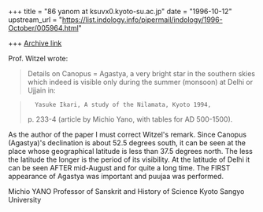 +++
title = "86 yanom at ksuvx0.kyoto-su.ac.jp"
date = "1996-10-12"
upstream_url = "https://list.indology.info/pipermail/indology/1996-October/005964.html"

+++
[Archive link](https://list.indology.info/pipermail/indology/1996-October/005964.html)

Prof. Witzel wrote:

>Details on Canopus = Agastya, a very bright star in the southern skies 
>which indeed is visible only during the summer (monsoon) at Delhi or 
>Ujjain in:

>       Yasuke Ikari, A study of the Nilamata, Kyoto 1994, 
>p. 233-4 (article by Michio Yano, with tables for AD 500-1500). 

As the author of the paper I must correct Witzel's remark. 
Since Canopus (Agastya)'s declination is about 52.5 degrees south,
it can be seen at the place whose geographical latitude is less than
37.5 degrees north.  The less the latitude the longer is the period of
its visibility.  At the latitude of Delhi it can be seen AFTER
mid-August and for quite a long time.  The FIRST appearance of Agastya
was important and puujaa was performed.

Michio YANO
Professor of Sanskrit and History of Science
Kyoto Sangyo University






